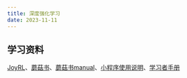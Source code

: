 ```yaml
---
title: 深度强化学习
date: 2023-11-11
---
```


## 学习资料

[JoyRL](https://github.com/datawhalechina/joyrl-book)、[蘑菇书](https://datawhalechina.github.io/easy-rl/)、[蘑菇书manual](https://linklearner.com/learn/detail/91)、[小程序使用说明](https://mp.weixin.qq.com/s/iPmzb72Yk0mhIA2NYezXDg)、[学习者手册](https://mp.weixin.qq.com/s/pwWg0w1DL2C1i_Hs3SZedg)